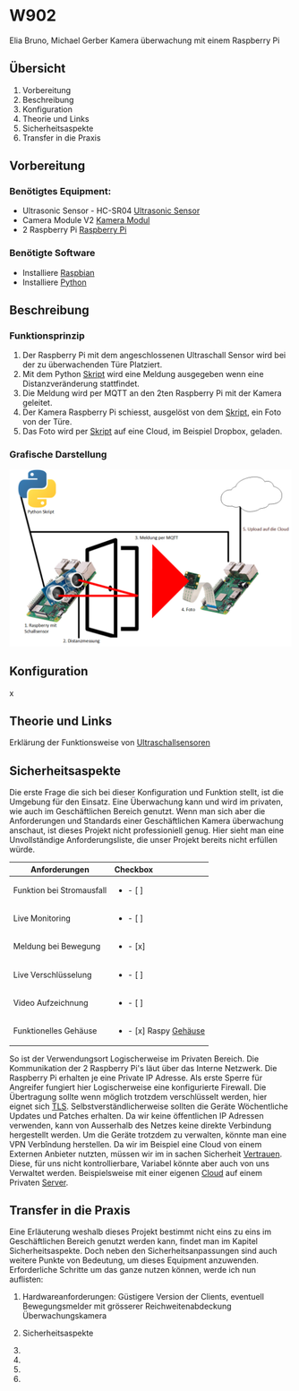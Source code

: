 # W902
Elia Bruno, Michael Gerber
Kamera überwachung mit einem Raspberry Pi 
## Übersicht
1. Vorbereitung
2. Beschreibung
3. Konfiguration
4. Theorie und Links
5. Sicherheitsaspekte
6. Transfer in die Praxis

## Vorbereitung
### Benötigtes Equipment:
* Ultrasonic Sensor - HC-SR04 [Ultrasonic Sensor](https://www.sparkfun.com/products/13959 "Ultrasonic Sensor Link")
* Camera Module V2 [Kamera Modul](https://www.raspberrypi.org/products/camera-module-v2/ "Kamera Modul Link")
* 2 Raspberry Pi [Raspberry Pi](https://www.raspberrypi.org/products/ "Raspberry Pi Link")
### Benötigte Software
* Installiere [Raspbian](https://www.raspberrypi.org/downloads/raspbian/ "Raspbian Download Link")
* Installiere [Python](https://www.python.org/downloads/ "Python Download Link")


## Beschreibung
### Funktionsprinzip
1. Der Raspberry Pi mit dem angeschlossenen Ultraschall Sensor wird bei der zu überwachenden Türe Platziert.
2. Mit dem Python [Skript](https://github.com/Uelimueli/W902) wird eine Meldung ausgegeben wenn eine Distanzveränderung stattfindet.
3. Die Meldung wird per MQTT an den 2ten Raspberry Pi mit der Kamera geleitet.
4. Der Kamera Raspberry Pi schiesst, ausgelöst von dem [Skript](https://github.com/Uelimueli/W902), ein Foto von der Türe.
5. Das Foto wird per [Skript](https://github.com/Uelimueli/W902) auf eine Cloud, im Beispiel Dropbox, geladen.

### Grafische Darstellung

![Grafik](https://github.com/Uelimueli/W902/blob/master/Grafik.png "Darstellung Grafisch")

## Konfiguration
x


## Theorie und Links
Erklärung der Funktionsweise von [Ultraschallsensoren](https://www.microsonic.de/de/service/ultraschallsensoren/prinzip.htm "Ultraschallsensor Funktion")


## Sicherheitsaspekte
Die erste Frage die sich bei dieser Konfiguration und Funktion stellt, ist die Umgebung für den Einsatz.
Eine Überwachung kann und wird im privaten, wie auch im Geschäftlichen Bereich genutzt.
Wenn man sich aber die Anforderungen und Standards einer Geschäftlichen Kamera überwachung anschaut, ist dieses Projekt nicht professioniell genug.
Hier sieht man eine Unvollständige Anforderungsliste, die unser Projekt bereits nicht erfüllen würde.

| Anforderungen             | Checkbox                                                                                                  |
| ------------------------- | :-------------------------------------------------------------------------------------------------------- |
| Funktion bei Stromausfall | <ul><li>- [ ] </li></ul>                                                                                  |
| Live Monitoring           | <ul><li>- [ ] </li></ul>                                                                                  |
| Meldung bei Bewegung      | <ul><li>- [x] </li></ul>                                                                                  |
| Live Verschlüsselung      | <ul><li>- [ ] </li></ul>                                                                                  |
| Video Aufzeichnung        | <ul><li>- [ ] </li></ul>                                                                                  |
| Funktionelles Gehäuse     | <ul><li>- [x] Raspy [Gehäuse](https://www.pi-shop.ch/gehause/kamera-gehaeuse "Kamera Gehäuse") </li></ul> |

So ist der Verwendungsort Logischerweise im Privaten Bereich.
Die Kommunikation der 2 Raspberry Pi's läut über das Interne Netzwerk. Die Raspberry Pi erhalten je eine Private IP Adresse.
Als erste Sperre für Angreifer fungiert hier Logischerweise eine konfigurierte Firewall.
Die Übertragung sollte wenn möglich trotzdem verschlüsselt werden, hier eignet sich [TLS](http://www.kryptowissen.de/transport-layer-security-tls.php "TLS Verschlüsselung erklärt").
Selbstverständlicherweise sollten die Geräte Wöchentliche Updates und Patches erhalten.
Da wir keine öffentlichen IP Adressen verwenden, kann von Ausserhalb des Netzes keine direkte Verbindung hergestellt werden. Um die Geräte trotzdem zu verwalten, könnte man  eine VPN Verbîndung herstellen.
Da wir im Beispiel eine Cloud von einem Externen Anbieter nutzten, müssen wir im in sachen Sicherheit [Vertrauen](https://www.dropbox.com/de/security#datensicherheit "Datensicherheit DropBox").
Diese, für uns nicht kontrollierbare, Variabel könnte aber auch von uns Verwaltet werden. Beispielsweise mit einer eigenen [Cloud](https://owncloud.org/download/ "OwnCloud") auf einem Privaten [Server](https://www.hosttech.ch/server "Hosttech").

## Transfer in die Praxis
Eine Erläuterung weshalb dieses Projekt bestimmt nicht eins zu eins im Geschäftlichen Bereich genutzt werden kann, findet man im Kapitel Sicherheitsaspekte.
Doch neben den Sicherheitsanpassungen sind auch weitere Punkte von Bedeutung, um dieses Equipment anzuwenden.
Erforderliche Schritte um das ganze nutzen können, werde ich nun auflisten:

1. Hardwareanforderungen:
         Güstigere Version der Clients, eventuell 
         Bewegungsmelder mit grösserer Reichweitenabdeckung
         Überwachungskamera
2. Sicherheitsaspekte
    
3. 
4. 
5. 
6. 